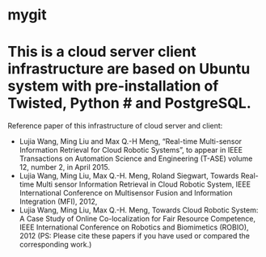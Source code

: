 # mygit

# This is a cloud server client infrastructure are based on Ubuntu system with pre-installation of Twisted, Python # and PostgreSQL.

Reference paper of this infrastructure of cloud server and client:
- Lujia Wang, Ming Liu and Max Q.-H Meng, “Real-time Multi-sensor
Information Retrieval for Cloud Robotic Systems”, to appear in IEEE
Transactions on Automation Science and Engineering (T-ASE) volume 12,
number 2, in April 2015.
-  Lujia Wang, Ming Liu, Max Q.-H. Meng, Roland Siegwart, Towards Real-time Multi sensor Information Retrieval in Cloud Robotic System, IEEE International Conference on Multisensor Fusion and Information Integration (MFI), 2012,
- Lujia Wang, Ming Liu, Max Q.-H. Meng, Towards Cloud Robotic System: A Case Study of Online Co-localization for Fair Resource Competence, IEEE International Conference on Robotics and Biomimetics (ROBIO), 2012
(PS: Please cite these papers if you have used or compared the corresponding work.)
